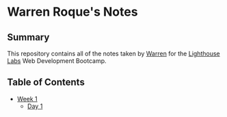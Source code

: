# Warren Roque's Notes

## Summary

This repository contains all of the notes taken by [Warren](https://github.com/wawwen1) for the [Lighthouse Labs](https://www.lighthouselabs.ca/) Web Development Bootcamp.

## Table of Contents
* [Week 1](/Week_1)
  * [Day 1](/Week_1/Day_1)